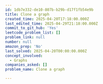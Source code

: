 ```yaml
---
id: 1db7e332-de10-807b-b29b-d17f1fb54e9b
title: Clone a graph
created_time: 2025-04-20T17:18:00.000Z
last_edited_time: 2025-04-29T21:18:00.000Z
commit_to_git_hub: 'Yes'
leetcode_problem_list: []
problem_link: null
number: null
amazon_prep: 'No'
last_solved: 2025-04-20T00:00:00.000Z
concept_involved:
  - Graphs
companies_asked: []
problem_name: Clone a graph

---
```

